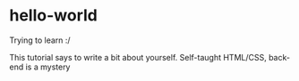 # hello-world
Trying to learn :/

This tutorial says to write a bit about yourself.
Self-taught HTML/CSS, back-end is a mystery
